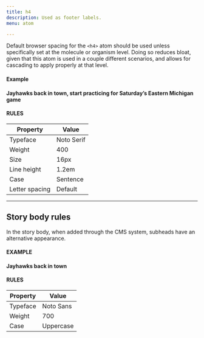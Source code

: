 ```yaml
---
title: h4
description: Used as footer labels.
menu: atom

---
```

Default browser spacing for the `<h4>` atom should be used unless specifically set at the molecule or organism level. Doing so reduces bloat, given that this atom is used in a couple different scenarios, and allows for cascading to apply properly at that level.

#### Example
<h4 class="serif soft" style="text-transform: none;">Jayhawks back in town, start practicing for Saturday’s Eastern Michigan game</h4>

#### RULES

Property | Value
--- | ---
Typeface | Noto Serif
Weight | 400
Size | 16px
Line height | 1.2em
Case | Sentence
Letter spacing | Default

---

## Story body rules 

In the story body, when added through the CMS system, subheads have an alternative appearance.

#### EXAMPLE

#### Jayhawks back in town

#### RULES


Property | Value
--- | ---
Typeface | Noto Sans
Weight | 700
Case | Uppercase
